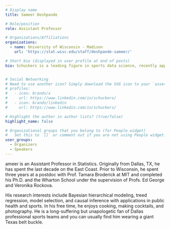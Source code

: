 ```yaml
---
# Display name
title: Sameer Deshpande

# Role/position
role: Assistant Professor

# Organizations/Affiliations
organizations:
  - name: University of Wisconsin - Madison
    url: 'https://stat.wisc.edu/staff/deshpande-sameer/'

# Short bio (displayed in user profile at end of posts)
bio: Schuckers is a leading figure in sports data science, recently appointed as a professor at UNC Charlotte’s School of Data Science. With a prolific career, he has authored numerous papers focusing on data analysis in sports, notably in ice hockey.


# Social Networking
# Need to use another icon? Simply download the SVG icon to your `assets/media/icons/` folder.
# profiles:
#   - icon: brands/x
#     url: https://www.linkedin.com/in/schuckers/
#   - icon: brands/linkedin
#     url: https://www.linkedin.com/in/schuckers/

# Highlight the author in author lists? (true/false)
highlight_name: false

# Organizational groups that you belong to (for People widget)
#   Set this to `[]` or comment out if you are not using People widget.
user_groups:
  - Organizers
  - Speakers
---
```


ameer is an Assistant Professor in Statistics. Originally from Dallas, TX, he has spent the last decade on the East Coast. Prior to Wisconsin, he spent three years at a postdoc with Prof. Tamara Broderick at MIT and completed his Ph.D. and the Wharton School under the supervision of Profs. Ed George and Veronika Rockova.

His research interests include Bayesian hierarchical modeling, treed regression, model selection, and causal inference with applications in public health and sports. In his free time, he enjoys cooking, making cocktails, and photography. He is a long-suffering but unapologetic fan of Dallas professional sports teams and you can usually find him wearing a giant Texas belt buckle.